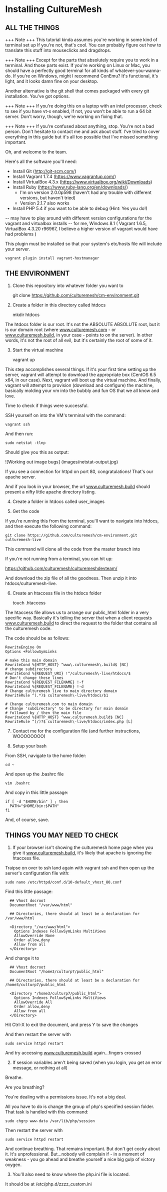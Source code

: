 # Installing CultureMesh

## ALL THE THINGS

+++ Note +++
This tutorial kinda assumes you're working in some kind of terminal set up
If you're not, that's cool. You can probably figure out how to translate this stuff
into mouseclicks and dragdrops.

+++ Note +++ 
Except for the parts that absolutely require you to work
in a terminal. And those parts exist. If you're working on Linux
or Mac, you should have a perfectly good terminal for all kinds of
whatever-you-wanna-do. If you're on Windows, might I recommend ConEmu?
It's functional, it's light, and it looks damn fine on your desktop.

Another alternative is the git shell that comes packaged with every
git installation. You've got options.

+++ Note +++
If you're doing this on a laptop with an intel processor, check to see
if you have vt-x enabled, if not, you won't be able to run a 64 bit
server. Don't worry, though, we're working on fixing that.

+++ Note +++ 
If you're confused about anything, stop. You're not a bad
person. Don't hesitate to contact me and ask about stuff.
I've tried to cover everything in this guide but it's all too
possible that I've missed something important.

Oh, and welcome to the team.

Here's all the software you'll need:

- Install Git (http://git-scm.com/)
- Install Vagrant 1.7.4 (https://www.vagrantup.com/)
- Install VirtualBox 4.3.x (https://www.virtualbox.org/wiki/Downloads)
- Install Ruby (https://www.ruby-lang.org/en/downloads/)
	+ I'm on version 2.0.0p598 (haven't had any trouble with different versions, but haven't tried)
	+ Version 2.1.7 also works
- Install PHP 5.4 if you want to be able to debug (Hint: Yes you do!)

-- may have to play around with different version configurations for the vagrant and virtualbox installs
-- for me, Windows 8.1 ( Vagrant 1.6.5, VirtualBox 4.3.20 r96967, I believe a higher version of vagrant would have had problems )

This plugin must be installed so that your system's etc/hosts file will include your server.

	vagrant plugin install vagrant-hostmanager

## THE ENVIRONMENT

1. Clone this repository into whatever folder you want to

	git clone https://github.com/culturemesh/cm-environment.git

2. Create a folder in this directory called htdocs

	mkdir htdocs

The htdocs folder is our root. It's not the ABSOLUTE ABSOLUTE
root, but it is our domain root (where www.culturemesh.com - or
www.culturemesh.build, in your case - points to on the server). In
other words, it's not the root of all evil, but it's certainly the
root of some of it.

3. Start the virtual machine

	vagrant up

This step accomplishes several things. If it's your first time setting
up the server, vagrant will attempt to download the appropriate box
(CentOS 6.5 x64, in our case). Next, vagrant will boot up the virtual
machine. And finally, vagrant will attempt to provision (download and
configure) the machine, basically molding your vm into the bubbly and
fun OS that we all know and love.

Time to check if things were successful.

SSH yourself on into the VM's terminal with the command:

	vagrant ssh

And then run:

	sudo netstat -tlnp

Should give you this as output:

![Working out image bugs] (images/netstat-output.jpg)

If you see a connection for httpd on port 80, congratulations! That's our apache server.

And if you look in your browser, the url www.culturemesh.build should present
a nifty little apache directory listing.

4. Create a folder in htdocs called user_images

5. Get the code

If you're running this from the terminal, you'll want to navigate into htdocs, and then 
execute the following command:

	git clone https://github.com/culturemesh/cm-environment.git culturemesh-live

This command will clone all the code from the master branch into 

If you're not running from a terminal, you can hit up:

<https://github.com/culturemesh/culturemeshdevteam/>

And download the zip file of all the goodness. Then unzip it into htdocs/culturemesh-live.

6. Create an htaccess file in the htdocs folder

	touch .htaccess

The htaccess file allows us to arrange our public_html folder in a very
specific way. Basically it's telling the server that when a client requests
www.culturemesh.build to direct the request to the folder that contains all
the culturemesh code.

The code should be as follows:
	
	RewriteEngine On
	Options +FollowSymLinks

	# make this main domain
	RewriteCond %{HTTP_HOST} ^www\.culturemesh\.build$ [NC]
	# change subdirectory
	RewriteCond %{REQUEST_URI} !^/culturemesh\-live/htdocs/$
	# Don't change these lines
	RewriteCond %{REQUEST_FILENAME} !-f
	RewriteCond %{REQUEST_FILENAME} !-d
	# Change culturemesh live to main directory domain
	RewriteRule ^(.*)$ culturemesh\-live/htdocs/$1

	# Change culturemesh.com to main domain
	# Change 'subdirectory' to be directory for main domain
	# followed by / then the main file
	RewriteCond %{HTTP_HOST} ^www.culturemesh.build$ [NC]
	RewriteRule ^(/)?$ culturemesh\-live/htdocs/index.php [L]

7. Contact me for the configuration file (and further instructions, WOOOOOOOO)

8. Setup your bash

From SSH, navigate to the home folder:

	cd ~

And open up the .bashrc file
	
	vim .bashrc

And copy in this little passage:

	if [ -d "$HOME/bin" ] ; then
	  PATH="$HOME/bin:$PATH"
	fi

And, of course, save.

## THINGS YOU MAY NEED TO CHECK

1. If your browser isn't showing the culturemesh home page when you
give it www.culturemesh.build, it's likely that apache is ignoring the
htaccess file.

Traipse on over to ssh land again with vagrant ssh and then open up
the server's configuration file with:

	sudo nano /etc/httpd/conf.d/10-default_vhost_80.conf

Find this little passage:

	  ## Vhost docroot
	  DocumentRoot "/var/www/html"

	  ## Directories, there should at least be a declaration for /var/www/html

	  <Directory "/var/www/html">
	    Options Indexes FollowSymLinks MultiViews
	    AllowOverride None
	    Order allow,deny
	    Allow from all
	  </Directory>

And change it to

	  ## Vhost docroot
	  DocumentRoot "/home3/culturp7/public_html"

	  ## Directories, there should at least be a declaration for /home3/culturp7/public_html

	  <Directory "/home3/culturp7/public_html">
	    Options Indexes FollowSymLinks MultiViews
	    AllowOverride All
	    Order allow,deny
	    Allow from all
	  </Directory>

Hit Ctrl-X to exit the document, and press Y to save the changes

And then restart the server with

	sudo service httpd restart

And try accessing www.culturemesh.build again...fingers crossed

2. If session variables aren't being saved (when you login, you get an error message, or nothing at all)

Breathe.

Are you breathing?

You're dealing with a permissions issue. It's not a big deal.

All you have to do is change the group of php's specified session folder. That task is handled with this command:

	sudo chgrp www-data /var/lib/php/session

Then restart the server with

	sudo service httpd restart

And continue breathing. That remains important. But don't get cocky
about it. It's unprofessional. But...nobody will complain if - in a moment
of weakness - you go ahead and breathe yourself a nice big gulp of
victory oxygen.

3. You'll also need to know where the php.ini file is located.

It should be at /etc/php.d/zzzz_custom.ini
